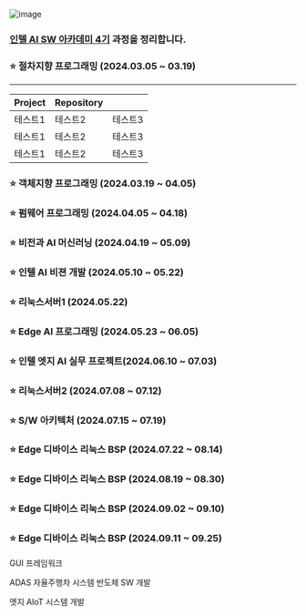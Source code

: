 ![image](https://github.com/user-attachments/assets/78604be0-2066-465a-8873-9d3a9c85dff7)

### [인텔 AI SW 아카데미 4기](https://www.kccistc.net/education/professionalSkillEduDetail.do?rootMenuId=3916&menuId=3919&gaebalwon_cd=09000&gwajeong_no=M2024005) 과정을 정리합니다.

### ⭐ 절차지향 프로그래밍 (2024.03.05 ~ 03.19)
- - -
|Project|Repository| |
|------|---|---|
|테스트1|테스트2|테스트3|
|테스트1|테스트2|테스트3|
|테스트1|테스트2|테스트3|


### ⭐ 객체지향 프로그래밍 (2024.03.19 ~ 04.05)

### ⭐ 펌웨어 프로그래밍 (2024.04.05 ~ 04.18)

### ⭐ 비전과 AI 머신러닝 (2024.04.19 ~ 05.09)

### ⭐ 인텔 AI 비젼 개발 (2024.05.10 ~ 05.22)

### ⭐ 리눅스서버1 (2024.05.22)

### ⭐ Edge AI 프로그래밍 (2024.05.23 ~ 06.05)

### ⭐ 인텔 엣지 AI 실무 프로젝트(2024.06.10 ~ 07.03)

### ⭐ 리눅스서버2 (2024.07.08 ~ 07.12)

### ⭐ S/W 아키텍처 (2024.07.15 ~ 07.19)

### ⭐ Edge 디바이스 리눅스 BSP (2024.07.22 ~ 08.14)

### ⭐ Edge 디바이스 리눅스 BSP (2024.08.19 ~ 08.30)

### ⭐ Edge 디바이스 리눅스 BSP (2024.09.02 ~ 09.10)

### ⭐ Edge 디바이스 리눅스 BSP (2024.09.11 ~ 09.25)




GUI 프레임워크

ADAS 자율주행차 시스템 반도체 SW 개발

엣지 AIoT 시스템 개발
